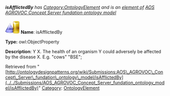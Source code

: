 ___isAfflictedBy__ has [Category:OntologyElement](../../Category/OntologyElement "Category:OntologyElement") and is an [element of](../../Property/ElementOf "Property:ElementOf") [AOS AGROVOC Concept Server fundation ontology model](../../Submissions/AOS_AGROVOC_Concept_Server_fundation_ontology_model "Submissions:AOS AGROVOC Concept Server fundation ontology model")_


  




[![ObjectProperty](../../images/thumb/c/c3/ObjectProperty.gif/45px-ObjectProperty.gif)](../../Image/ObjectProperty.gif "ObjectProperty")
__Name__: isAfflictedBy 


__Type:__ owl:ObjectProperty 


__Description__: Y <is afflicted by> X. The health of an organism Y could adversely be affected by the disease X. E.g. "cows" <is afflicted by> "BSE"; 





Retrieved from "[http://ontologydesignpatterns.org/wiki/Submissions:AOS\_AGROVOC\_Concept\_Server\_fundation\_ontology\_model/isAfflictedBy](../../Submissions/AOS_AGROVOC_Concept_Server_fundation_ontology_model/isAfflictedBy)"
 [Category](http://ontologydesignpatterns.org/wiki/Special:Categories "Special:Categories"): [OntologyElement](../../Category/OntologyElement "Category:OntologyElement")